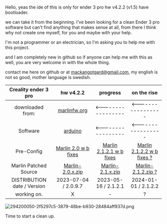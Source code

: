 Hello, yeas the ide of this is only for ender 3 pro hw v4.2.2 (v1.5) have bootloader.

we can take it from the beginning.
I've been looking for a clean Ender 3 pro software but can't find anything that makes sense at all, from there I think why not create one myself, for you and maybe with your help.

I'm not a programmer or an electrician, so I'm asking you to help me with this project.

and I am completely new in github so if anyone can help me with this as well, you are very welcome in with the whole thing.

contact me here on github or at mackangotgard@gmail.com, my english is not so good, mother language is swedish.


Creality ender 3 pro|hw v4.2.2|progress|on the rise
| :---: | :---: | :---: | :---:
downloaded from:|[marlinfw.org](https://marlinfw.org/meta/download/)|<-----------------|<-----------------
Software|[arduino](https://www.arduino.cc/)|<-----------------|<-----------------
Pre-Config|[Marlin 2.0 w b fixes](https://github.com/MarlinFirmware/Configurations/tree/bugfix-2.0.x)|[Marlin 2.1.2.1 w b fixes](https://github.com/MarlinFirmware/Configurations/tree/bugfix-2.1.x)|[Marlin 2.1.2.2 w b fixes ?](https://github.com/MarlinFirmware/Configurations/tree/bugfix-2.1.2.2)
Marlin Patched Source|[Marlin-2.0.x.zip](https://github.com/MarlinFirmware/Marlin/archive/bugfix-2.0.x.zip)|[Marlin-2.1.x.zip](https://github.com/MarlinFirmware/Marlin/archive/bugfix-2.1.x.zip)|[Marlin-2.1.2.zip ?](https://github.com/MarlinFirmware/Marlin/archive/bugfix-2.1.2.2.zip)
DISTRIBUTION date / Version|2023-07-04 / 2.0.9.7|2023-05-16 / 2.1.2.1|2024-01-01 / 2.1.2.2
working on.|X|-|?


![294200050-2f5297c5-3879-48be-b930-28484aff937d.png](https://private-user-images.githubusercontent.com/153629228/294200050-2f5297c5-3879-48be-b930-28484aff937d.png?jwt=eyJhbGciOiJIUzI1NiIsInR5cCI6IkpXVCJ9.eyJpc3MiOiJnaXRodWIuY29tIiwiYXVkIjoicmF3LmdpdGh1YnVzZXJjb250ZW50LmNvbSIsImtleSI6ImtleTUiLCJleHAiOjE3MDQzNzc0ODgsIm5iZiI6MTcwNDM3NzE4OCwicGF0aCI6Ii8xNTM2MjkyMjgvMjk0MjAwMDUwLTJmNTI5N2M1LTM4NzktNDhiZS1iOTMwLTI4NDg0YWZmOTM3ZC5wbmc_WC1BbXotQWxnb3JpdGhtPUFXUzQtSE1BQy1TSEEyNTYmWC1BbXotQ3JlZGVudGlhbD1BS0lBVkNPRFlMU0E1M1BRSzRaQSUyRjIwMjQwMTA0JTJGdXMtZWFzdC0xJTJGczMlMkZhd3M0X3JlcXVlc3QmWC1BbXotRGF0ZT0yMDI0MDEwNFQxNDA2MjhaJlgtQW16LUV4cGlyZXM9MzAwJlgtQW16LVNpZ25hdHVyZT04YzU4M2RiNTFkOGZhM2Y1NTNhNWJmZjMzYzNkMDQyNDNlODgwOWYxMzQ5OTVjODgxYzE2MjM5MTQwM2FhZDIxJlgtQW16LVNpZ25lZEhlYWRlcnM9aG9zdCZhY3Rvcl9pZD0wJmtleV9pZD0wJnJlcG9faWQ9MCJ9.v0_dbB6sSRoEGHGEXMy8G3G849nOJ-4ND6VNKqTr_uU)

Time to start a clean up.
